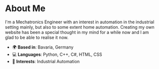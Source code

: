 # About Me

I'm a Mechatronics Engineer with an interest in automation in the industrial setting mainly, but also to some extent home automation. Creating my own website has been a special thought in my mind for a while now and I am glad to be able to realise it now.

- 🌍 **Based in**: Bavaria, Germany
- 💻 **Languages**: Python, C++, C#, HTML, CSS
- 🎯 **Interests**: Industrial Automation
